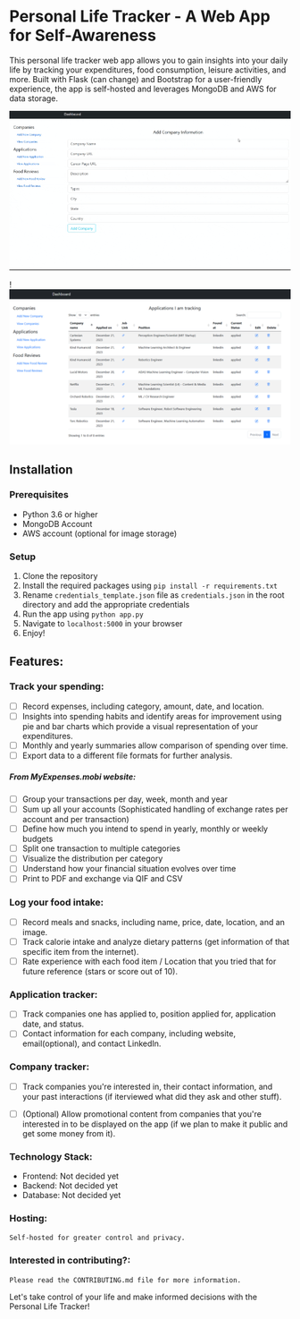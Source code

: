 # Personal Life Tracker - A Web App for Self-Awareness

This personal life tracker web app allows you to gain insights into your daily life by tracking your expenditures, food consumption, leisure activities, and more. Built with Flask (can change) and Bootstrap for a user-friendly experience, the app is self-hosted and leverages MongoDB and AWS for data storage.

![](demo.gif)

!![Alt text](demo.png)

## Installation

### Prerequisites

- Python 3.6 or higher
- MongoDB Account
- AWS account (optional for image storage)

### Setup

1. Clone the repository
2. Install the required packages using `pip install -r requirements.txt`
3. Rename `credentials_template.json` file as `credentials.json` in the root directory and add the appropriate credentials
4. Run the app using `python app.py`
5. Navigate to `localhost:5000` in your browser
6. Enjoy!

## Features:

###  Track your spending:
- [ ] Record expenses, including category, amount, date, and location.
- [ ] Insights into spending habits and identify areas for improvement using pie and bar charts which provide a visual representation of your expenditures.
- [ ] Monthly and yearly summaries allow comparison of spending over time.
- [ ] Export data to a different file formats for further analysis.

##### From MyExpenses.mobi website:
- [ ] Group your transactions per day, week, month and year
- [ ] Sum up all your accounts (Sophisticated handling of exchange rates per account and per transaction)
- [ ] Define how much you intend to spend in yearly, monthly or weekly budgets
- [ ] Split one transaction to multiple categories
- [ ] Visualize the distribution per category
- [ ] Understand how your financial situation evolves over time
- [ ] Print to PDF and exchange via QIF and CSV

### Log your food intake:
- [ ] Record meals and snacks, including name, price, date, location, and an image.
- [ ] Track calorie intake and analyze dietary patterns (get information of that specific item from the internet).
- [ ] Rate experience with each food item / Location that you tried that for future reference (stars or score out of 10).

### Application tracker:
- [ ] Track companies one has applied to, position applied for, application date, and status.
- [ ] Contact information for each company, including website, email(optional), and contact LinkedIn.

### Company tracker:
- [ ] Track companies you're interested in, their contact information, and your past interactions (if iterviewed what did they ask and other stuff).
- [ ] (Optional) Allow promotional content from companies that you're interested in to be displayed on the app (if we plan to make it public and get some money from it).


### Technology Stack:

- Frontend: Not decided yet
- Backend: Not decided yet
- Database: Not decided yet

### Hosting:

    Self-hosted for greater control and privacy.

### Interested in contributing?:

    Please read the CONTRIBUTING.md file for more information.



Let's take control of your life and make informed decisions with the Personal Life Tracker!